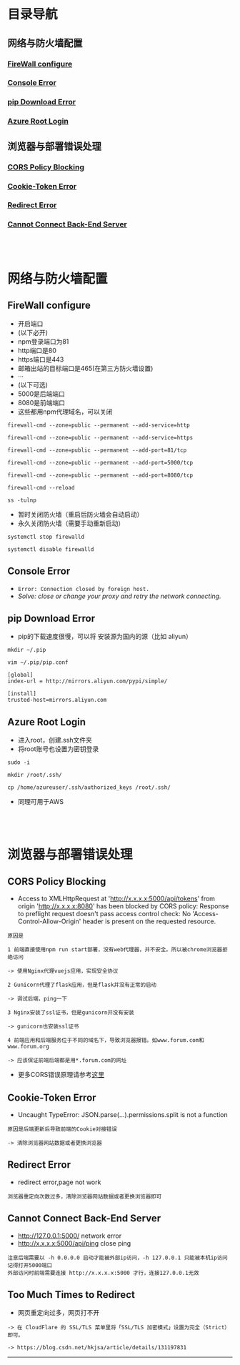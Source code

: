 <br>

# 目录导航

## 网络与防火墙配置

### [FireWall configure](#firewall-configure-1)

### [Console Error](#console-error-1)

### [pip Download Error](#pip-download-error-1)

### [Azure Root Login](#azure-root-login-1)

## 浏览器与部署错误处理

### [CORS Policy Blocking](#cors-policy-blocking-1)

### [Cookie-Token Error](#cookie-token-error-1)

### [Redirect Error](#redirect-error-1)

### [Cannot Connect Back-End Server](#cannot-connect-back-end-server-1)

<br><br>

# 网络与防火墙配置

## FireWall configure
- 开启端口
- (以下必开)
- npm登录端口为81
- http端口是80
- https端口是443
- 邮箱出站的目标端口是465(在第三方防火墙设置)
- ···
- (以下可选)
- 5000是后端端口
- 8080是前端端口
- 这些都用npm代理域名，可以关闭
```
firewall-cmd --zone=public --permanent --add-service=http

firewall-cmd --zone=public --permanent --add-service=https

firewall-cmd --zone=public --permanent --add-port=81/tcp

firewall-cmd --zone=public --permanent --add-port=5000/tcp

firewall-cmd --zone=public --permanent --add-port=8080/tcp

firewall-cmd --reload

ss -tulnp
```

- 暂时关闭防火墙（重启后防火墙会自动启动）
- 永久关闭防火墙（需要手动重新启动）
```
systemctl stop firewalld

systemctl disable firewalld
```

## Console Error
- `Error: Connection closed by foreign host. `
- *Solve: close or change your proxy and retry the network connecting.*

## pip Download Error
- pip的下载速度很慢，可以将 安装源为国内的源（比如 aliyun）
```
mkdir ~/.pip

vim ~/.pip/pip.conf
```

```
[global]
index-url = http://mirrors.aliyun.com/pypi/simple/

[install]
trusted-host=mirrors.aliyun.com
```

## Azure Root Login
- 进入root，创建.ssh文件夹
- 将root账号也设置为密钥登录
```
sudo -i

mkdir /root/.ssh/

cp /home/azureuser/.ssh/authorized_keys /root/.ssh/
```

- 同理可用于AWS

<br><br>

# 浏览器与部署错误处理

## CORS Policy Blocking
- Access to XMLHttpRequest at 'http://x.x.x.x:5000/api/tokens' from origin 'http://x.x.x.x:8080' has been blocked by CORS policy: Response to preflight request doesn't pass access control check: No 'Access-Control-Allow-Origin' header is present on the requested resource.
```
原因是

1 前端直接使用npm run start部署，没有web代理器，并不安全。所以被chrome浏览器拒绝访问

-> 使用Nginx代理vuejs应用，实现安全协议

2 Gunicorn代理了flask应用，但是flask并没有正常的启动

-> 调试后端，ping一下

3 Nginx安装了ssl证书，但是gunicorn并没有安装

-> gunicorn也安装ssl证书

4 前端应用和后端服务位于不同的域名下，导致浏览器报错。如www.forum.com和www.forum.org

-> 应该保证前端后端都是用*.forum.com的网址
```

- 更多CORS错误原理请参考[这里](https://blog.huli.tw/2021/02/19/cors-guide-1/)

## Cookie-Token Error
- Uncaught TypeError: JSON.parse(...).permissions.split is not a function
```
原因是后端更新后导致前端的Cookie对接错误

-> 清除浏览器网站数据或者更换浏览器
```

## Redirect Error
- redirect error,page not work
```
浏览器重定向次数过多，清除浏览器网站数据或者更换浏览器即可
```

## Cannot Connect Back-End Server
- http://127.0.0.1:5000/ network error
- http://x.x.x.x:5000/api/ping close ping
```
注意后端需要以 -h 0.0.0.0 启动才能被外部ip访问，-h 127.0.0.1 只能被本机ip访问
记得打开5000端口
外部访问时前端需要连接 http://x.x.x.x:5000 才行，连接127.0.0.1无效
```

## Too Much Times to Redirect
- 网页重定向过多，网页打不开
```
-> 在 CloudFlare 的 SSL/TLS 菜单里将「SSL/TLS 加密模式」设置为完全（Strict）即可。

-> https://blog.csdn.net/hkjsa/article/details/131197831
```
---